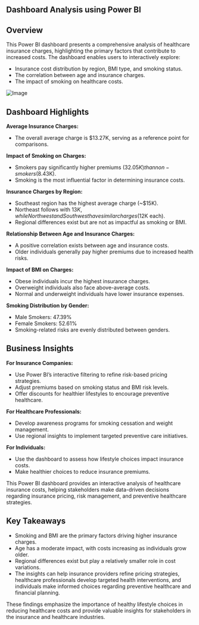  
## Dashboard Analysis using Power BI 
## Overview 
This Power BI dashboard presents a comprehensive analysis of healthcare insurance charges, highlighting the primary factors that contribute to increased costs. The dashboard enables users to interactively explore:
* Insurance cost distribution by region, BMI type, and smoking status.
* The correlation between age and insurance charges.
* The impact of smoking on healthcare costs.

![Image](https://github.com/user-attachments/assets/c28e387f-cfe9-487a-9389-c7b73614a777)

## Dashboard Highlights
**Average Insurance Charges:**
* The overall average charge is $13.27K, serving as a reference point for comparisons.

**Impact of Smoking on Charges:**
* Smokers pay significantly higher premiums ($32.05K) than non-smokers ($8.43K).
* Smoking is the most influential factor in determining insurance costs.

**Insurance Charges by Region:**
* Southeast region has the highest average charge (~$15K).
* Northeast follows with $13K, while Northwest and Southwest have similar charges ($12K each).
* Regional differences exist but are not as impactful as smoking or BMI.

**Relationship Between Age and Insurance Charges:**
* A positive correlation exists between age and insurance costs.
* Older individuals generally pay higher premiums due to increased health risks.

**Impact of BMI on Charges:**
* Obese individuals incur the highest insurance charges.
* Overweight individuals also face above-average costs.
* Normal and underweight individuals have lower insurance expenses.

**Smoking Distribution by Gender:**
* Male Smokers: 47.39%
* Female Smokers: 52.61%
* Smoking-related risks are evenly distributed between genders.

## Business Insights
**For Insurance Companies:**
* Use Power BI’s interactive filtering to refine risk-based pricing strategies.
* Adjust premiums based on smoking status and BMI risk levels.
* Offer discounts for healthier lifestyles to encourage preventive healthcare.
  
**For Healthcare Professionals:**
* Develop awareness programs for smoking cessation and weight management.
* Use regional insights to implement targeted preventive care initiatives.
  
**For Individuals:**
* Use the dashboard to assess how lifestyle choices impact insurance costs.
* Make healthier choices to reduce insurance premiums.

This Power BI dashboard provides an interactive analysis of healthcare insurance costs, helping stakeholders make data-driven decisions regarding insurance pricing, risk management, and preventive healthcare strategies.

## Key Takeaways

* Smoking and BMI are the primary factors driving higher insurance charges.
* Age has a moderate impact, with costs increasing as individuals grow older.
* Regional differences exist but play a relatively smaller role in cost variations.
* The insights can help insurance providers refine pricing strategies, healthcare professionals develop targeted health interventions, and individuals make informed choices regarding preventive healthcare and financial planning.

These findings emphasize the importance of healthy lifestyle choices in reducing healthcare costs and provide valuable insights for stakeholders in the insurance and healthcare industries.
